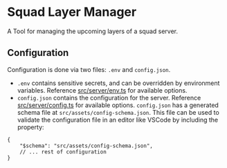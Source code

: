 #  Squad Layer Manager

A Tool for managing the upcoming layers of a squad server.

## Configuration 
Configuration is done via two files: `.env` and `config.json`.
- `.env` contains sensitive secrets, and can be overridden by environment variables. Reference [src/server/env.ts](src/server/env.ts) for available options.
- `config.json` contains the configuration for the server. Reference [src/server/config.ts](src/server/config.ts) for available options.
`config.json` has a generated schema file at `src/assets/config-schema.json`. This file can be used to validate the configuration file in an editor like VSCode by including the property:
```json5
{
    "$schema": "src/assets/config-schema.json",
    // ... rest of configuration
}
```